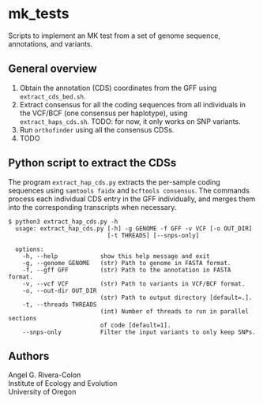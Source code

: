 # mk_tests

Scripts to implement an MK test from a set of genome sequence, annotations, 
and variants.

## General overview

1. Obtain the annotation (CDS) coordinates from the GFF using `extract_cds_bed.sh`.
2. Extract consensus for all the coding sequences from all individuals in the VCF/BCF (one consensus 
per haplotype), using `extract_haps_cds.sh`. TODO: for now, it only works on SNP variants.
3. Run `orthofinder` using all the consensus CDSs.
4. TODO

## Python script to extract the CDSs

The program `extract_hap_cds.py` extracts the per-sample coding sequences using 
`samtools faidx` and `bcftools consensus`. The commands process each individual 
CDS entry in the GFF individually, and merges them into the corresponding 
transcripts when necessary.

```
$ python3 extract_hap_cds.py -h
  usage: extract_hap_cds.py [-h] -g GENOME -f GFF -v VCF [-o OUT_DIR] 
                            [-t THREADS] [--snps-only]

  options:
    -h, --help            show this help message and exit
    -g, --genome GENOME   (str) Path to genome in FASTA format.
    -f, --gff GFF         (str) Path to the annotation in FASTA format.
    -v, --vcf VCF         (str) Path to variants in VCF/BCF format.
    -o, --out-dir OUT_DIR
                          (str) Path to output directory [default=.].
    -t, --threads THREADS
                          (int) Number of threads to run in parallel sections 
                          of code [default=1].
    --snps-only           Filter the input variants to only keep SNPs.
```

## Authors

Angel G. Rivera-Colon  
Institute of Ecology and Evolution  
University of Oregon
